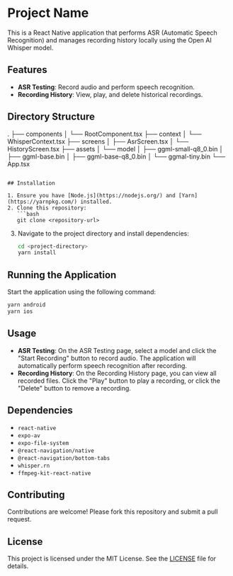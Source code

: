 # Project Name

This is a React Native application that performs ASR (Automatic Speech Recognition) and manages recording history locally using the Open AI Whisper model.

## Features

- **ASR Testing**: Record audio and perform speech recognition.
- **Recording History**: View, play, and delete historical recordings.

## Directory Structure
.
├── components
│ └── RootComponent.tsx
├── context
│ └── WhisperContext.tsx
├── screens
│ ├── AsrScreen.tsx
│ └── HistoryScreen.tsx
├── assets
│ └── model
│ ├── ggml-small-q8_0.bin
│ ├── ggml-base.bin
│ ├── ggml-base-q8_0.bin
│ └── ggmal-tiny.bin
└── App.tsx
```

## Installation

1. Ensure you have [Node.js](https://nodejs.org/) and [Yarn](https://yarnpkg.com/) installed.
2. Clone this repository:
   ```bash
   git clone <repository-url>
   ```
3. Navigate to the project directory and install dependencies:
   ```bash
   cd <project-directory>
   yarn install
   ```

## Running the Application

Start the application using the following command:
```bash
yarn android
yarn ios
```

## Usage

- **ASR Testing**: On the ASR Testing page, select a model and click the "Start Recording" button to record audio. The application will automatically perform speech recognition after recording.
- **Recording History**: On the Recording History page, you can view all recorded files. Click the "Play" button to play a recording, or click the "Delete" button to remove a recording.

## Dependencies

- `react-native`
- `expo-av`
- `expo-file-system`
- `@react-navigation/native`
- `@react-navigation/bottom-tabs`
- `whisper.rn`
- `ffmpeg-kit-react-native`

## Contributing

Contributions are welcome! Please fork this repository and submit a pull request.

## License

This project is licensed under the MIT License. See the [LICENSE](LICENSE) file for details.
